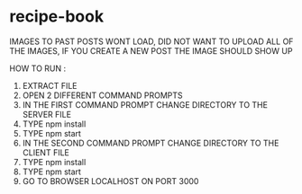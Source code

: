 # recipe-book
IMAGES TO PAST POSTS WONT LOAD, DID NOT WANT TO UPLOAD ALL OF THE IMAGES, IF YOU CREATE A NEW POST THE IMAGE SHOULD SHOW UP

HOW TO RUN : 

1. EXTRACT FILE
2. OPEN 2 DIFFERENT COMMAND PROMPTS
3. IN THE FIRST COMMAND PROMPT CHANGE DIRECTORY TO THE SERVER FILE
4. TYPE npm install
5. TYPE npm start
6. IN THE SECOND COMMAND PROMPT CHANGE DIRECTORY TO THE CLIENT FILE
7. TYPE npm install
8. TYPE npm start
9. GO TO BROWSER LOCALHOST ON PORT 3000




